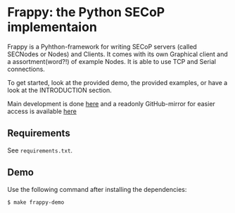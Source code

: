 Frappy: the Python SECoP implementaion
======================================

Frappy is a Pyhthon-framework for writing SECoP servers (called SECNodes or Nodes) and Clients.
It comes with its own Graphical client and a assortment(word?!) of example Nodes.
It is able to use TCP and Serial connections.

To get started, look at the provided demo, the provided examples, or have a look at the INTRODUCTION section.

Main development is done [here](https://forge.frm2.tum.de/review/q/project:secop) and a readonly GitHub-mirror for easier access is available [here](https://github.com/SampleEnvironment/frappy)

Requirements
------------

See `requirements.txt`.


Demo
----

Use the following command after installing the dependencies:

```
$ make frappy-demo
```
